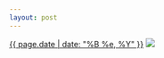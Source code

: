 ```yaml
---
layout: post
---
```


<p>
  <time><a href="/203">{{ page.date | date: "%B %e, %Y" }}</a></time>
  <a href="/203"><img src="{{ site.assets_url }}/203-640.jpg" srcset="{{ site.assets_url }}/203-1280.jpg 1280w, {{ site.assets_url }}/203-960.jpg 960w, {{ site.assets_url }}/203-640.jpg 640w, {{ site.assets_url }}/203-320.jpg 320w" sizes="(min-width: 700px) 50vw, calc(100vw - 2rem)" /></a>
</p>
